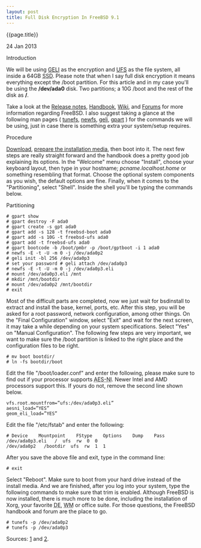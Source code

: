 ```yaml
---
layout: post
title: Full Disk Encryption In FreeBSD 9.1
---
```


{{page.title}}

<p class="meta">24 Jan 2013</p>

Introduction

We will be using [GELI](https://en.wikipedia.org/wiki/Geli_%28software%29) as
the encryption and [UFS](https://en.wikipedia.org/wiki/Unix_File_System) as the
file system, all inside a 64GB <abbr title="Solid-state drive">SSD</abbr>.
Please note that when I say full disk encryption it means everything except the
/boot partition. For this article and in my case you'll be using the
**/dev/ada0** disk. Two partitions; a 10G /boot and the rest of the disk as
**/**.

Take a look at the [Release notes](http://www.freebsd.org/releases/9.1R/announce.html), [Handbook](http://www.freebsd.org/doc/en_US.ISO8859-1/books/handbook/), [Wiki](https://wiki.freebsd.org/), and [Forums](http://forums.freebsd.org/) for more information regarding FreeBSD. I also suggest taking a glance at the following man pages ( [tunefs](http://www.freebsd.org/cgi/man.cgi?query=tunefs&apropos=0&sektion=0&manpath=FreeBSD%2B9.0-RELEASE&arch=default&format=ascii), [newfs](http://www.freebsd.org/cgi/man.cgi?query=newfs&apropos=0&sektion=0&manpath=FreeBSD%2B9.0-RELEASE&arch=default&format=ascii), [geli](http://www.freebsd.org/cgi/man.cgi?query=geli&apropos=0&sektion=0&manpath=FreeBSD%2B9.0-RELEASE&arch=default&format=ascii), [gpart](http://www.freebsd.org/cgi/man.cgi?query=gpart&apropos=0&sektion=0&manpath=FreeBSD%2B9.0-RELEASE&arch=default&format=ascii) ) for the commands we will be using, just in case there is something extra your system/setup requires.

Procedure

[Download](http://www.freebsd.org/where.html), [prepare the installation media](http://www.freebsd.org/doc/en_US.ISO8859-1/books/handbook/bsdinstall-pre.html), then boot into it. The next few steps are really straight forward and the handbook does a pretty good job explaining its options. In the "Welcome" menu choose "Install", choose your keyboard layout, then type in your hostname; *pcname.localhost.home* or something resembling that format. Choose the optional system components as you wish, the default options are fine. Finally, when it comes to the "Partitioning", select "Shell". Inside the shell you'll be typing the commands below.

Partitioning

    # gpart show
    # gpart destroy -F ada0
    # gpart create -s gpt ada0
    # gpart add -s 128 -t freebsd-boot ada0
    # gpart add -s 10G -t freebsd-ufs ada0
    # gpart add -t freebsd-ufs ada0
    # gpart bootcode -b /boot/pmbr -p /boot/gptboot -i 1 ada0
    # newfs -E -t -U -m 0 -j /dev/ada0p2
    # geli init -bl 256 /dev/ada0p3
    # set your password # geli attach /dev/ada0p3
    # newfs -E -t -U -m 0 -j /dev/ada0p3.eli
    # mount /dev/ada0p3.eli /mnt
    # mkdir /mnt/bootdir
    # mount /dev/ada0p2 /mnt/bootdir
    # exit


Most of the difficult parts are completed, now we just wait for bsdinstall to extract and install the base, kernel, ports, etc. After this step, you will be asked for a root password, network configuration, among other things. On the "Final Configuration" window, select "Exit" and wait for the next screen, it may take a while depending on your system specifications. Select "Yes" on "Manual Configuration". The following few steps are very important, we want to make sure the /boot partition is linked to the right place and the configuration files to be right.

    # mv boot bootdir/
    # ln -fs bootdir/boot


Edit the file "/boot/loader.conf" and enter the following, please make sure to find out if your processor supports <abbr title="Advanced Encryption Standard (AES) Instruction Set">AES-NI</abbr>. Newer Intel and AMD processors support this. If yours do not, remove the second line shown below.

    vfs.root.mountfrom=”ufs:/dev/ada0p3.eli”
    aesni_load=”YES”
    geom_eli_load=”YES”


Edit the file "/etc/fstab" and enter the following:

    # Device    Mountpoint    FStype    Options    Dump    Pass
    /dev/ada0p3.eli   /  ufs  rw  0  0
    /dev/ada0p2   /bootdir  ufs  rw  1  1


After you save the above file and exit, type in the command line:

    # exit

Select "Reboot". Make sure to boot from your hard drive instead of the install media. And we are finished, after you log into your system, type the following commands to make sure that trim is enabled. Although FreeBSD is now installed, there is much more to be done, including the installation of Xorg, your favorite <abbr title="Desktop Environment">DE</abbr>, <abbr title="Window Manager">WM</abbr> or office suite. For those questions, the FreeBSD handbook and forum are the place to go.

    # tunefs -p /dev/ada0p2
    # tunefs -p /dev/ada0p3


Sources: [1](http://namor.userpage.fu-berlin.de/howto_fbsd9_encrypted_ufs.html) and [2](https://www.dan.me.uk/blog/2012/05/05/full-disk-encryption-in-freebsd-9-x-well-almost/).
